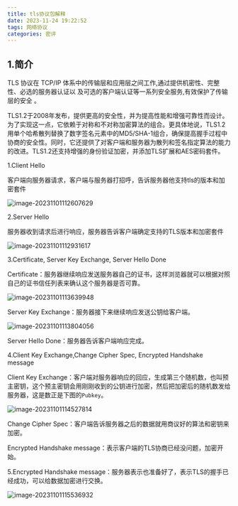 ```yaml
---
title: tls协议包解释
date: 2023-11-24 19:22:52
tags: 网络协议
categories: 密评
---
```


## 1.简介

TLS 协议在 TCP/IP 体系中的传输层和应用层之间工作,通过提供机密性、完整性、必选的服务器认证以 及可选的客户端认证等一系列安全服务,有效保护了传输层的安全 。

TLS1.2于2008年发布，提供更高的安全性，并为提高性能和增强可靠性而设计。为了实现这一点，它依赖于对称和不对称加密算法的组合。更具体地说，TLS1.2用单个哈希散列替换了数字签名元素中的MD5/SHA-1组合，确保提高握手过程中协商的安全性。同时，它还提供了对客户端和服务器为散列和签名指定算法的能力的改进。TLS1.2还支持增强的身份验证加密，并添加TLS扩展和AES密码套件。

1.Client Hello

客户端向服务器请求，客户端与服务器打招呼，告诉服务器他支持tls的版本和加密套件

![image-20231101112607629](https://cdn.jsdelivr.net/gh/helloliyilin/picgoimg//img/image-20231101112607629.png)

2.Server Hello

服务器收到请求后进行响应，服务器告诉客户端确定支持的TLS版本和加密套件

![image-20231101112931617](https://cdn.jsdelivr.net/gh/helloliyilin/picgoimg//img/image-20231101112931617.png)

3.Certificate, Server Key Exchange, Server HeIIo Done

Certificate：服务器继续响应发送服务器自己的证书，这样浏览器就可以根据对照自己的证书信任列表来确认这个服务器是否可靠。

![image-20231101113639948](https://cdn.jsdelivr.net/gh/helloliyilin/picgoimg//img/image-20231101113639948.png)

Server Key Exchange：服务器接下来继续响应发送公钥给客户端。

![image-20231101113804056](https://cdn.jsdelivr.net/gh/helloliyilin/picgoimg//img/image-20231101113804056.png)

Server HeIIo Done：服务器告诉客户端响应完成。

4.Client Key Exchange,Change Cipher Spec, Encrypted Handshake message

Client Key Exchange：客户端对服务器响应的回应，生成第三个随机数，也叫预主密钥，这个预主密钥会用刚刚收到的公钥进行加密，然后把加密后的随机数发给服务器，这是数正是下图的`Pubkey`。

![image-20231101114527814](https://cdn.jsdelivr.net/gh/helloliyilin/picgoimg//img/image-20231101114527814.png)

Change Cipher Spec：客户端告诉服务器之后的数据就用商议好的算法和密钥来加密。

Encrypted Handshake message：表示客户端的TLS协商已经没问题，加密开始。

5.Encrypted Handshake message：服务器表示也准备好了，表示TLS的握手已经成功，可以给数据加密进行交换。

![image-20231101115536932](https://cdn.jsdelivr.net/gh/helloliyilin/picgoimg//img/image-20231101115536932.png)

